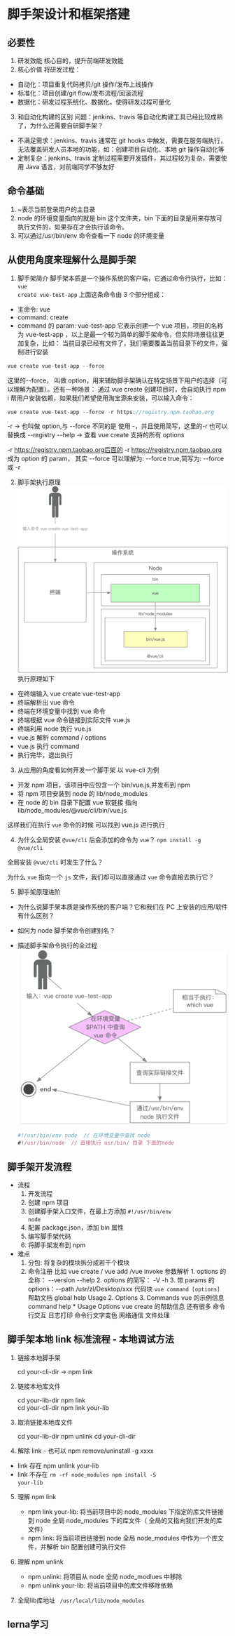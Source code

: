 # 脚手架设计和框架搭建

## 必要性

1. 研发效能
   核心目的，提升前端研发效能
2. 核心价值
   将研发过程：

- 自动化：项目重复代码拷贝/git 操作/发布上线操作
- 标准化：项目创建/git flow/发布流程/回滚流程
- 数据化：研发过程系统化、数据化，使得研发过程可量化

3. 和自动化构建的区别
   问题：jenkins、travis 等自动化构建工具已经比较成熟了，为什么还需要自研脚手架？

- 不满足需求：jenkins、travis 通常在 git hooks 中触发，需要在服务端执行，无法覆盖研发人员本地的功能，如：创建项目自动化、本地 git 操作自动化等
- 定制复杂：jenkins、travis 定制过程需要开发插件，其过程较为复杂，需要使用 Java 语言，对前端同学不够友好

## 命令基础

1. ~表示当前登录用户的主目录
2. node 的环境变量指向的就是 bin 这个文件夹，bin 下面的目录是用来存放可执行文件的，如果存在才会执行该命令。
3. 可以通过/usr/bin/env 命令查看一下 node 的环境变量

## 从使用角度来理解什么是脚手架

1. 脚手架简介
   脚手架本质是一个操作系统的客户端，它通过命令行执行，比如：
   <code>vue create vue-test-app</code>
   上面这条命令由 3 个部分组成：

- 主命令: vue
- command: create
- command 的 param: vue-test-app
  它表示创建一个 vue 项目，项目的名称为 vue-test-app ，以上是最一个较为简单的脚手架命令，但实际场景往往更加复杂，比如：
  当前目录已经有文件了，我们需要覆盖当前目录下的文件，强制进行安装

```js
vue create vue-test-app --force
```

这里的--force， 叫做 option，用来辅助脚手架确认在特定场景下用户的选择（可以理解为配置）。还有一种场景：
通过 vue create 创建项目时，会自动执行 npm i 帮用户安装依赖，如果我们希望使用淘宝源来安装，可以输入命令：

```js
vue create vue-test-app --force -r https://registry.npm.taobao.org
```

-r -> 也叫做 option,与 --force 不同的是 使用 -，并且使用简写，这里的-r 也可以替换成 --registry
--help -> 查看 vue create 支持的所有 options

-r https://registry.npm.taobao.org后面的 -r https://registry.npm.taobao.org 成为 option 的 param，
其实 --force 可以理解为: --force true,简写为: --force 或 -r

2. 脚手架执行原理
   ![脚手架执行原理](./img/cli1.png)
   执行原理如下

- 在终端输入 vue create vue-test-app
- 终端解析出 vue 命令
- 终端在环境变量中找到 vue 命令
- 终端根据 vue 命令链接到实际文件 vue.js
- 终端利用 node 执行 vue.js
- vue.js 解析 command / options
- vue.js 执行 command
- 执行完毕，退出执行

3. 从应用的角度看如何开发一个脚手架
   以 vue-cli 为例

- 开发 npm 项目，该项目中应包含一个 bin/vue.js,并发布到 npm
- 将 npm 项目安装到 node 的 lib/node_modules
- 在 node 的 bin 目录下配置 vue 软链接 指向 lib/node_modules/@vue/cli/bin/vue.js

这样我们在执行 <code>vue</code> 命令的时候 可以找到 vue.js 进行执行

4. 为什么全局安装 <code>@vue/cli</code> 后会添加的命令为 <code>vue</code>？
<code>npm install -g @vue/cli </code>
<p>全局安装 <code>@vue/cli</code> 时发生了什么？</p>
<p>为什么 <code>vue</code> 指向一个 <code>js</code> 文件，我们却可以直接通过 <code>vue</code> 命令直接去执行它？</p>

5. 脚手架原理进阶

- 为什么说脚手架本质是操作系统的客户端？它和我们在 PC 上安装的应用/软件有什么区别？
- 如何为 node 脚手架命令创建别名？
- 描述脚手架命令执行的全过程
  ![脚手架执行过程](./img/cli2.png)

  ```js
  #!/usr/bin/env node  // 在环境变量中查找 node
  #!/usr/bin/node  // 直接执行 usr/bin/ 目录 下面的node
  ```

## 脚手架开发流程

- 流程
  1.  开发流程
  2.  创建 npm 项目
  3.  创建脚手架入口文件，在最上方添加 <code>#!/usr/bin/env node</code>
  4.  配置 package.json，添加 bin 属性
  5.  编写脚手架代码
  6.  将脚手架发布到 npm
- 难点
  1.  分包: 将复杂的模块拆分成若干个模块
  2.  命令注册
      比如 vue create / vue add /vue invoke
      参数解析 1. options 的全称： --version --help 2. options 的简写： -V -h 3. 带 params 的 options：--path /usr/zl/Desktop/xxx
      代码块 <code>vue command [options] <params></code>
      帮助文档
      global help
      Usage 2. Options 3. Commands
      vue 的示例信息
      command help \* Usage Options
      vue create 的帮助信息
      还有很多
      命令行交互
      日志打印
      命令行文字变色
      网络通信
      文件处理

## 脚手架本地 link 标准流程 - 本地调试方法 

1. 链接本地脚手架

   cd your-cli-dir -> npm link
2. 链接本地库文件

   cd your-lib-dir   npm link</br>
   cd your-cli-dir   npm link your-lib

3. 取消链接本地库文件

   cd your-lib-dir npm unlink
   cd your-cli-dir
4. 解除 link - 也可以 npm remove/uninstall -g xxxx

- link 存在 npm unlink your-lib
- link 不存在 <code>rm -rf node_modules  npm install -S your-lib</code>

5. 理解 npm link
   - npm link your-lib: 将当前项目中的 node_modules 下指定的库文件链接到 node 全局 node_modules 下的库文件（ 全局的又指向我们开发的库文件）
   - npm link: 将当前项目链接到 node 全局 node_modules 中作为一个库文件，并解析 bin 配置创建可执行文件
6. 理解 npm unlink
   - npm unlink: 将项目从 node 全局 node_modlues 中移除
   - npm unlink your-lib: 将当前项目中的库文件移除依赖

7. 全局lib库地址 <code> /usr/local/lib/node_modules</code>


## lerna学习
